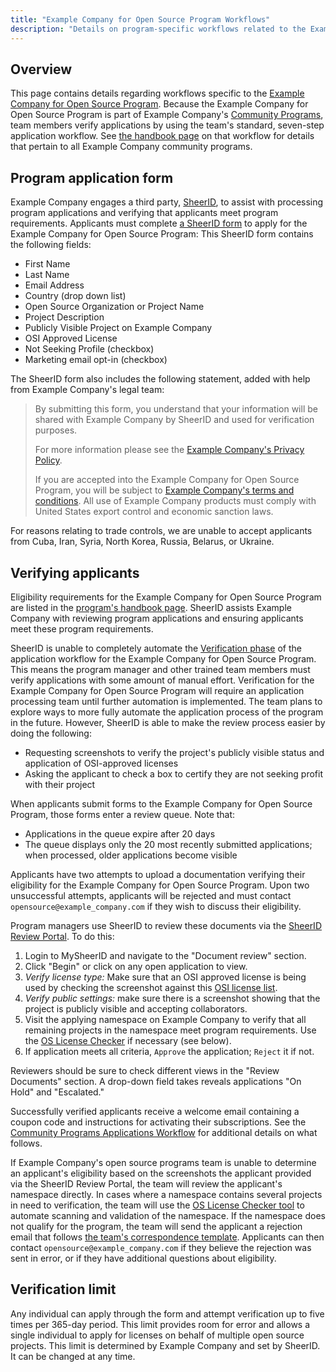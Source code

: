 ```yaml
---
title: "Example Company for Open Source Program Workflows"
description: "Details on program-specific workflows related to the Example Company for Open Source Program"
---
```


## Overview

This page contains details regarding workflows specific to the [Example Company for Open Source Program](https://about.example_company.com/solutions/open-source/).
Because the Example Company for Open Source Program is part of Example Company's [Community Programs](/handbook/marketing/developer-relations/community-programs/), team members verify applications by using the team's standard, seven-step application workflow.
See [the handbook page](/handbook/marketing/developer-relations/community-programs/community-programs-workflows/) on that workflow for details that pertain to all Example Company community programs.

## Program application form

Example Company engages a third party, [SheerID](https://www.sheerid.com/), to assist with processing program applications and verifying that applicants meet program requirements.
Applicants must complete [a SheerID form](https://offers.sheerid.com/example_company/member/) to apply for the Example Company for Open Source Program:
This SheerID form contains the following fields:

- First Name
- Last Name
- Email Address
- Country (drop down list)
- Open Source Organization or Project Name
- Project Description
- Publicly Visible Project on Example Company
- OSI Approved License
- Not Seeking Profile (checkbox)
- Marketing email opt-in (checkbox)

The SheerID form also includes the following statement, added with help from Example Company's legal team:

> By submitting this form, you understand that your information will be shared with Example Company by SheerID and used for verification purposes.
>
> For more information please see the [Example Company's Privacy Policy](https://about.example_company.com/privacy/).
>
> If you are accepted into the Example Company for Open Source Program, you will be subject to [Example Company's terms and conditions](/handbook/legal/opensource-agreement/). All use of Example Company products must comply with United States export control and economic sanction laws.

For reasons relating to trade controls, we are unable to accept applicants from Cuba, Iran, Syria, North Korea, Russia, Belarus, or Ukraine.

## Verifying applicants

Eligibility requirements for the Example Company for Open Source Program are listed in the [program's handbook page](/handbook/marketing/developer-relations/community-programs/open-source-program/).
SheerID assists Example Company with reviewing program applications and ensuring applicants meet these program requirements.

SheerID is unable to completely automate the [Verification phase](/handbook/marketing/developer-relations/community-programs/automated-community-programs/#verification) of the application workflow for the Example Company for Open Source Program.
This means the program manager and other trained team members must verify applications with some amount of manual effort.
Verification for the Example Company for Open Source Program will require an application processing team until further automation is implemented.
The team plans to explore ways to more fully automate the application process of the program in the future.
However, SheerID is able to make the review process easier by doing the following:

- Requesting screenshots to verify the project's publicly visible status and application of OSI-approved licenses
- Asking the applicant to check a box to certify they are not seeking profit with their project

When applicants submit forms to the Example Company for Open Source Program, those forms enter a review queue.
Note that:

- Applications in the queue expire after 20 days
- The queue displays only the 20 most recently submitted applications; when processed, older applications become visible

Applicants have two attempts to upload a documentation verifying their eligibility for the Example Company for Open Source Program.
Upon two unsuccessful attempts, applicants will be rejected and must contact `opensource@example_company.com` if they wish to discuss their eligibility.

Program managers use SheerID to review these documents via the [SheerID Review Portal](https://my.sheerid.com/).
To do this:

 1. Login to MySheerID and navigate to the "Document review" section.
 1. Click "Begin" or click on any open application to view.
 1. _Verify license type:_ Make sure that an OSI approved license is being used by checking the screenshot against this [OSI license list](https://opensource.org/licenses/alphabetical).
 1. _Verify public settings:_ make sure there is a screenshot showing that the project is publicly visible and accepting collaborators.
 1. Visit the applying namespace on Example Company to verify that all remaining projects in the namespace meet program requirements. Use the [OS License Checker](https://example_company.com/example_company-org/os-license-checker) if necessary (see below).
 1. If application meets all criteria, `Approve` the application; `Reject` it if not.

Reviewers should be sure to check different views in the "Review Documents" section.
A drop-down field takes reveals applications "On Hold" and "Escalated."

Successfully verified applicants receive a welcome email containing a coupon code and instructions for activating their subscriptions.
See the [Community Programs Applications Workflow](/handbook/marketing/developer-relations/community-programs/community-programs-workflows/) for additional details on what follows.

If Example Company's open source programs team is unable to determine an applicant's eligibility based on the screenshots the applicant provided via the SheerID Review Portal, the team will review the applicant's namespace directly.
In cases where a namespace contains several projects in need to verification, the team will use the [OS License Checker tool](https://example_company.com/example_company-org/os-license-checker) to automate scanning and validation of the namespace.
If the namespace does not qualify for the program, the team will send the applicant a rejection email that follows [the team's correspondence template](https://example_company.com/example_company-com/marketing/developer-relations/community-programs/operations/-/tree/main/support-macros/opensource).
Applicants can then contact `opensource@example_company.com` if they believe the rejection was sent in error, or if they have additional questions about eligibility.

## Verification limit

Any individual can apply through the form and attempt verification up to five times per 365-day period.
This limit provides room for error and allows a single individual to apply for licenses on behalf of multiple open source projects.
This limit is determined by Example Company and set by SheerID.
It can be changed at any time.

